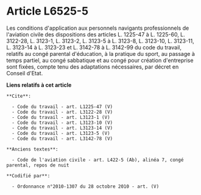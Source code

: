 # Article L6525-5

Les conditions d'application aux personnels navigants professionnels de l'aviation civile des dispositions des articles L.
1225-47 à L. 1225-60, L. 3122-28, L. 3123-1, L. 3123-2, 
L. 3123-5 à L. 3123-8, L. 3123-10, L. 3123-11, L. 3123-14 à L. 3123-23 et L. 3142-78 à L. 3142-99 du code du travail,
relatifs au congé parental d'éducation, à la pratique du sport, au passage à temps partiel, au congé sabbatique et au congé
pour création d'entreprise sont fixées, compte tenu des adaptations nécessaires, par décret en Conseil d'Etat.

**Liens relatifs à cet article**

	**Cite**:

	  - Code du travail - art. L1225-47 (V)
	  - Code du travail - art. L3122-28 (V)
	  - Code du travail - art. L3123-1 (V)
	  - Code du travail - art. L3123-10 (V)
	  - Code du travail - art. L3123-14 (V)
	  - Code du travail - art. L3123-5 (V)
	  - Code du travail - art. L3142-78 (V)

	**Anciens textes**:

	  - Code de l'aviation civile - art. L422-5 (Ab), alinéa 7, congé parental, repos de nuit

	**Codifié par**:

	  - Ordonnance n°2010-1307 du 28 octobre 2010 - art. (V)
